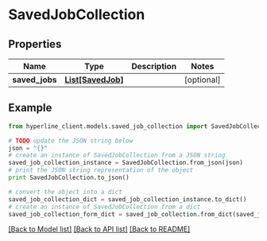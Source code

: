 # SavedJobCollection


## Properties
Name | Type | Description | Notes
------------ | ------------- | ------------- | -------------
**saved_jobs** | [**List[SavedJob]**](SavedJob.md) |  | [optional] 

## Example

```python
from hyperline_client.models.saved_job_collection import SavedJobCollection

# TODO update the JSON string below
json = "{}"
# create an instance of SavedJobCollection from a JSON string
saved_job_collection_instance = SavedJobCollection.from_json(json)
# print the JSON string representation of the object
print SavedJobCollection.to_json()

# convert the object into a dict
saved_job_collection_dict = saved_job_collection_instance.to_dict()
# create an instance of SavedJobCollection from a dict
saved_job_collection_form_dict = saved_job_collection.from_dict(saved_job_collection_dict)
```
[[Back to Model list]](../README.md#documentation-for-models) [[Back to API list]](../README.md#documentation-for-api-endpoints) [[Back to README]](../README.md)


